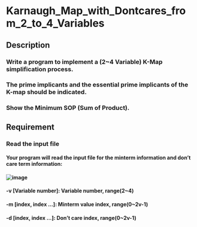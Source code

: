 # Karnaugh_Map_with_Dontcares_from_2_to_4_Variables
## Description
###  Write a program to implement a (2~4 Variable) K-Map simplification process.
### The prime implicants and the essential prime implicants of the K-map should be indicated.
### Show the Minimum SOP (Sum of Product).  
## Requirement 
### Read the input file 
#### Your program will read the input file for the minterm information and don’t care term information: 
#### ![image](https://user-images.githubusercontent.com/64151952/114894798-87013c00-9e41-11eb-83c9-d1127704e6b2.png)
#### -v [Variable number]: Variable number, range(2~4) 
#### -m [index, index …]: Minterm value index, range(0~2v-1) 
#### -d [index, index …]: Don’t care index, range(0~2v-1) 
